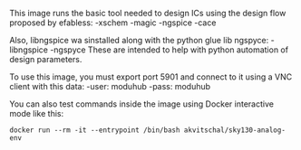 This image runs the basic tool needed to design ICs using the design flow proposed by efabless:
    -xschem
    -magic
    -ngspice
    -cace

Also, libngspice wa sinstalled along with the python glue lib ngspyce:
    -libngspice
    -ngspyce
These are intended to help with python automation of design parameters.

To use this image, you must export port 5901 and connect to it using a VNC client with this data:
    -user: moduhub
    -pass: moduhub

You can also test commands inside the image using Docker interactive mode like this:
    
    docker run --rm -it --entrypoint /bin/bash akvitschal/sky130-analog-env